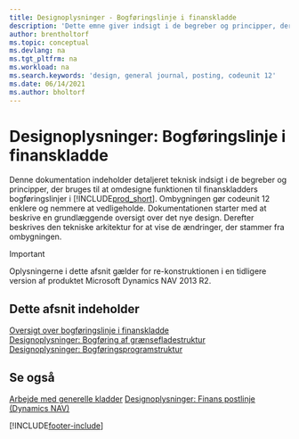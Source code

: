 ```yaml
---
title: Designoplysninger - Bogføringslinje i finanskladde
description: 'Dette emne giver indsigt i de begreber og principper, der bruges til at omdesigne funktionen til finanskladders bogføringslinjer i Business Central.'
author: brentholtorf
ms.topic: conceptual
ms.devlang: na
ms.tgt_pltfrm: na
ms.workload: na
ms.search.keywords: 'design, general journal, posting, codeunit 12'
ms.date: 06/14/2021
ms.author: bholtorf
---
```

# <a name="design-details-general-journal-post-line"></a>Designoplysninger: Bogføringslinje i finanskladde

Denne dokumentation indeholder detaljeret teknisk indsigt i de begreber og principper, der bruges til at omdesigne funktionen til finanskladders bogføringslinjer i [!INCLUDE[prod_short](includes/prod_short.md)]. Ombygningen gør codeunit 12 enklere og nemmere at vedligeholde. Dokumentationen starter med at beskrive en grundlæggende oversigt over det nye design. Derefter beskrives den tekniske arkitektur for at vise de ændringer, der stammer fra ombygningen.  

> [!IMPORTANT]
> Oplysningerne i dette afsnit gælder for re-konstruktionen i en tidligere version af produktet Microsoft Dynamics NAV 2013 R2.

## <a name="in-this-section"></a>Dette afsnit indeholder

[Oversigt over bogføringslinje i finanskladde](design-details-general-journal-post-line-overview.md)  
[Designoplysninger: Bogføring af grænsefladestruktur](design-details-posting-interface-structure.md)  
[Designoplysninger: Bogføringsprogramstruktur](design-details-posting-engine-structure.md)  

## <a name="see-also"></a>Se også

[Arbejde med generelle kladder](ui-work-general-journals.md)
[Designoplysninger: Finans postlinje (Dynamics NAV)](/dynamics-nav-app/design-details-general-journal-post-line)  

[!INCLUDE[footer-include](includes/footer-banner.md)]
